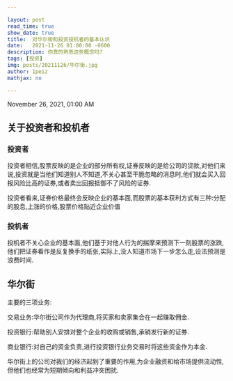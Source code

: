 ```yaml
---

layout: post
read_time: true
show_date: true
title:  对华尔街和投资投机者的基本认识
date:   2021-11-26 01:00:00 -0600
description: 你真的熟悉这些概念吗?
tags: [投资]
img: posts/20211126/华尔街.jpg
author: 1peiz
mathjax: no

---
```


November 26, 2021, 01:00 AM

## 关于投资者和投机者

### 投资者

投资者相信,股票反映的是企业的部分所有权,证券反映的是给公司的贷款,对他们来说,投资就是当他们知道别人不知道,不关心甚至干脆忽略的消息时,他们就会买入回报风险比高的证券,或者卖出回报抵御不了风险的证券.

投资者看来,证券价格最终会反映企业的基本面,而股票的基本获利方式有三种:分配的股息,上涨的价格,股票价格贴近企业价值

### 投机者

投机者不关心企业的基本面,他们基于对他人行为的揣摩来预测下一刻股票的涨跌,他们把证券看作是反复换手的纸张,实际上,没人知道市场下一步怎么走,设法预测是浪费时间.

## 华尔街

主要的三项业务:

交易业务:华尔街公司作为代理商,将买家和卖家集合在一起赚取佣金.

投资银行:帮助别人安排对整个企业的收购或销售,承销发行新的证券.

商业银行:对自己的资金负责,进行投资银行业务交易时将这些资金作为本金.

华尔街上的公司对我们的经济起到了重要的作用,为企业融资和给市场提供流动性,但他们也经常为短期倾向和利益冲突困扰.